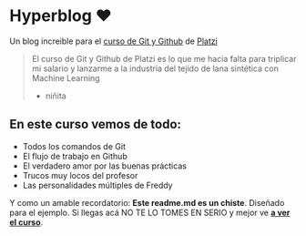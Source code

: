 # Hyperblog ♥
Un blog increible para el [curso de Git y Github](https://platzi.com/cursos/git-github/ " curso de Git y Github") de [Platzi](https://platzi.com/"Platzi")
>El curso de Git y Github de Platzi es lo que me hacia falta para triplicar  mi salario y lanzarme a la industria del tejido de lana sint&eacute;tica con Machine Learning
>- niñita

## En este curso vemos de todo:
* Todos los comandos de Git
* El flujo de trabajo en Github
* El verdadero amor por las buenas pr&aacute;cticas
* Trucos muy locos del profesor
* Las personalidades m&uacute;ltiples de Freddy

Y como un amable recordatorio: **Este readme.md es un chiste**. Diseñado para el ejemplo. Si llegas ac&aacute; NO TE LO TOMES EN SERIO  y mejor ve [**a ver el curso**](https://platzi.com/cursos/git-github/ "a ver el curso").